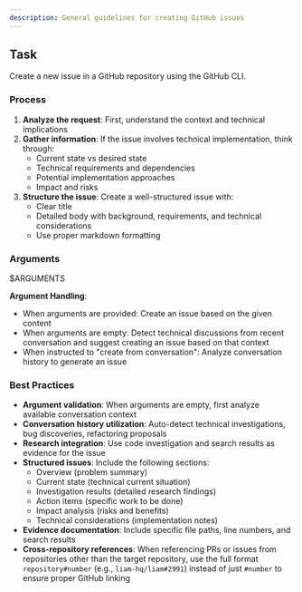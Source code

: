 ```yaml
---
description: General guidelines for creating GitHub issues
---
```


## Task
Create a new issue in a GitHub repository using the GitHub CLI.

### Process
1. **Analyze the request**: First, understand the context and technical implications
2. **Gather information**: If the issue involves technical implementation, think through:
   - Current state vs desired state
   - Technical requirements and dependencies
   - Potential implementation approaches
   - Impact and risks
3. **Structure the issue**: Create a well-structured issue with:
   - Clear title
   - Detailed body with background, requirements, and technical considerations
   - Use proper markdown formatting

### Arguments
$ARGUMENTS

**Argument Handling**:
- When arguments are provided: Create an issue based on the given content
- When arguments are empty: Detect technical discussions from recent conversation and suggest creating an issue based on that context
- When instructed to "create from conversation": Analyze conversation history to generate an issue

### Best Practices
- **Argument validation**: When arguments are empty, first analyze available conversation context
- **Conversation history utilization**: Auto-detect technical investigations, bug discoveries, refactoring proposals
- **Research integration**: Use code investigation and search results as evidence for the issue
- **Structured issues**: Include the following sections:
  - Overview (problem summary)
  - Current state (technical current situation)
  - Investigation results (detailed research findings)
  - Action items (specific work to be done)
  - Impact analysis (risks and benefits)
  - Technical considerations (implementation notes)
- **Evidence documentation**: Include specific file paths, line numbers, and search results
- **Cross-repository references**: When referencing PRs or issues from repositories other than the target repository, use the full format `repository#number` (e.g., `liam-hq/liam#2991`) instead of just `#number` to ensure proper GitHub linking